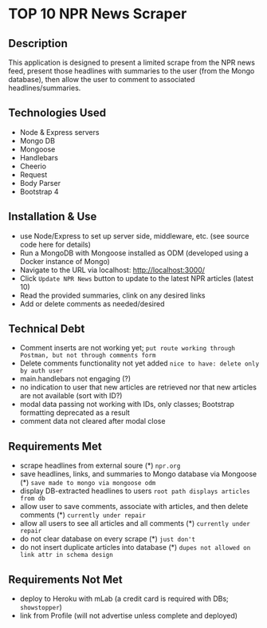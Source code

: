 # TOP 10 NPR News Scraper

## Description
This application is designed to present a limited scrape from the NPR news feed, present those headlines with summaries to the user (from the Mongo database), then allow the user to comment to associated headlines/summaries.

## Technologies Used
- Node & Express servers
- Mongo DB
- Mongoose
- Handlebars
- Cheerio
- Request
- Body Parser
- Bootstrap 4

## Installation & Use
- use Node/Express to set up server side, middleware, etc. (see source code here for details)
- Run a MongoDB with Mongoose installed as ODM (developed using a Docker instance of Mongo)
- Navigate to the URL via localhost: <http://localhost:3000/>
- Click `Update NPR News` button to update to the latest NPR articles (latest 10)
- Read the provided summaries, clink on any desired links
- Add or delete comments as needed/desired

## Technical Debt
- Comment inserts are not working yet; `put route working through Postman, but not through comments form`
- Delete comments functionality not yet added `nice to have: delete only by auth user`
- main.handlebars not engaging (?)
- no indication to user that new articles are retrieved nor that new articles are not available (sort with ID?)
- modal data passing not working with IDs, only classes; Bootstrap formatting deprecated as a result
- comment data not cleared after modal close

## Requirements Met
- scrape headlines from external soure (*) `npr.org`
- save headlines, links, and summaries to Mongo database via Mongoose (*) `save made to mongo via mongoose odm`
- display DB-extracted headlines to users `root path displays articles from db`
- allow user to save comments, associate with articles, and then delete comments (*) `currently under repair`
- allow all users to see all articles and all comments (*) `currently under repair `
- do not clear database on every scrape (*) `just don't`
- do not insert duplicate articles into database (*) `dupes not allowed on link attr in schema design`

## Requirements Not Met
- deploy to Heroku with mLab (a credit card is required with DBs; `showstopper`)
- link from Profile (will not advertise unless complete and deployed)
